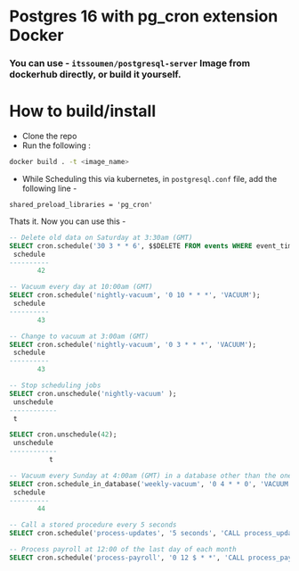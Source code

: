 # Postgres 16 with pg_cron extension Docker 
### You can use - `itssoumen/postgresql-server` Image from dockerhub directly, or build it yourself.
# How to build/install
- Clone the repo
- Run the following : 
```bash
docker build . -t <image_name>
```
- While Scheduling this via kubernetes, in `postgresql.conf` file, add the following line - 
```text
shared_preload_libraries = 'pg_cron'
```

Thats it. Now you can use this - 
```SQL
-- Delete old data on Saturday at 3:30am (GMT)
SELECT cron.schedule('30 3 * * 6', $$DELETE FROM events WHERE event_time < now() - interval '1 week'$$);
 schedule
----------
       42

-- Vacuum every day at 10:00am (GMT)
SELECT cron.schedule('nightly-vacuum', '0 10 * * *', 'VACUUM');
 schedule
----------
       43

-- Change to vacuum at 3:00am (GMT)
SELECT cron.schedule('nightly-vacuum', '0 3 * * *', 'VACUUM');
 schedule
----------
       43

-- Stop scheduling jobs
SELECT cron.unschedule('nightly-vacuum' );
 unschedule 
------------
 t

SELECT cron.unschedule(42);
 unschedule
------------
          t

-- Vacuum every Sunday at 4:00am (GMT) in a database other than the one pg_cron is installed in
SELECT cron.schedule_in_database('weekly-vacuum', '0 4 * * 0', 'VACUUM', 'some_other_database');
 schedule
----------
       44

-- Call a stored procedure every 5 seconds
SELECT cron.schedule('process-updates', '5 seconds', 'CALL process_updates()');

-- Process payroll at 12:00 of the last day of each month
SELECT cron.schedule('process-payroll', '0 12 $ * *', 'CALL process_payroll()'); 
```
